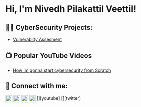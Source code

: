 <h1>Hi, I'm Nivedh Pilakattil Veettil! </h1>

<h2>👨‍💻 CyberSecurity Projects:</h2>

- [Vulnerablity Assesment](https://github.com/Nivedhpv/vulnerablity-assesment/blob/main/README.md)

<h2>📺 Popular YouTube Videos</h2>

- [How im gonna start cybersecurity from Scratch]()


<h2> 🤳 Connect with me:</h2>

[<img align="left" alt="JoshMadakor | YouTube" width="22px" src="" />][youtube]
[<img align="left" alt="JoshMadakor | Twitter" width="22px" src="" />][twitter]
[<img align="left" alt="JoshMadakor | LinkedIn" width="22px" src="www.linkedin.com/in/nivedh-pv" />][linkedin]
[<img align="left" alt="JoshMadakor | Instagram" width="22px" src="nivii._43" />][instagram]


[instagram]: https://www.instagram.com/nivii._43/
[linkedin]: https://linkedin.com/in/nivedh-pv

<!--
**joshmadakor1/joshmadakor1** is a ✨ _special_ ✨ repository because its `README.md` (this file) appears on your GitHub profile.

Here are some ideas to get you started:

- 🔭 I’m currently working on ...
- 🌱 I’m currently learning ...
- 👯 I’m looking to collaborate on ...
- 🤔 I’m looking for help with ...
- 💬 Ask me about ...
- 📫 How to reach me: ...
- 😄 Pronouns: ...
- ⚡ Fun fact: ...
-->
